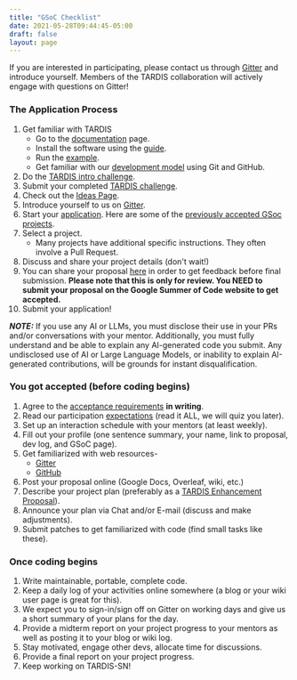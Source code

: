 ```yaml
---
title: "GSoC Checklist"
date: 2021-05-28T09:44:45-05:00
draft: false
layout: page
---
```


If you are interested in participating, please contact us through [Gitter](https://gitter.im/tardis-sn/gsoc) and introduce yourself. Members of the TARDIS collaboration will actively engage with questions on Gitter!

### The Application Process

1. Get familiar with TARDIS
   - Go to the [documentation](https://tardis-sn.github.io/tardis/) page.
   - Install the software using the [guide](https://tardis-sn.github.io/tardis/installation.html).
   - Run the [example](https://tardis-sn.github.io/tardis/quickstart.html).
   - Get familiar with our [development model](https://tardis-sn.github.io/tardis/contributing/development/index.html) using Git and GitHub.
2. Do the [TARDIS intro challenge](https://colab.research.google.com/drive/1ojC-CbdvhsnNum9DHxY-JUqlGiZGotDP?usp=sharing).
3. Submit your completed [TARDIS challenge](https://forms.gle/ov1f71qogP36qLMc7).
4. Check out the [Ideas Page](../ideas).
5. Introduce yourself to us on [Gitter](https://gitter.im/tardis-sn/gsoc).
6. Start your [application](https://tardis-sn.github.io/summer_of_code/other_requirements#application-guidelines). Here are some of the [previously accepted GSoc projects](https://tardis-sn.github.io/summer_of_code/gsoc_org_accepted#previously-accepted-gSoc-projects).
7. Select a project.
   - Many projects have additional specific instructions. They often involve a Pull Request.
8. Discuss and share your project details (don't wait!)
9. You can share your proposal [here](https://forms.gle/L2zc5f9HLsLCUHPRA) in order to get feedback before final submission. **Please note that this is only for review. You NEED to submit your proposal on the Google Summer of Code website to get accepted.**
10. Submit your application!

***NOTE:***
If you use any AI or LLMs, you must disclose their use in your PRs and/or conversations with your mentor. Additionally, you must fully understand and be able to explain any AI-generated code you submit. Any undisclosed use of AI or Large Language Models, or inability to explain AI-generated contributions, will be grounds for instant disqualification.

### You got accepted (before coding begins)

1. Agree to the [acceptance requirements](https://tardis-sn.github.io/summer_of_code/other_requirements#participation-requirements) **in writing**.
2. Read our participation [expectations](https://tardis-sn.github.io/summer_of_code/other_requirements#participation-expectations) (read it ALL, we will quiz you later).
3. Set up an interaction schedule with your mentors (at least weekly).
4. Fill out your profile (one sentence summary, your name, link to proposal, dev log, and GSoC page).
5. Get familiarized with web resources-
   - [Gitter](https://gitter.im/tardis-sn/gsoc)
   - [GitHub](https://github.com/tardis-sn/tardis)
6. Post your proposal online (Google Docs, Overleaf, wiki, etc.)
7. Describe your project plan (preferably as a [TARDIS Enhancement Proposal](https://github.com/tardis-sn/tep)).
8. Announce your plan via Chat and/or E-mail (discuss and make adjustments).
9. Submit patches to get familiarized with code (find small tasks like these).

### Once coding begins

1. Write maintainable, portable, complete code.
2. Keep a daily log of your activities online somewhere (a blog or your wiki user page is great for this).
3. We expect you to sign-in/sign off on Gitter on working days and give us a short summary of your plans for the day.
4. Provide a midterm report on your project progress to your mentors as well as posting it to your blog or wiki log.
5. Stay motivated, engage other devs, allocate time for discussions.
6. Provide a final report on your project progress.
7. Keep working on TARDIS-SN!
